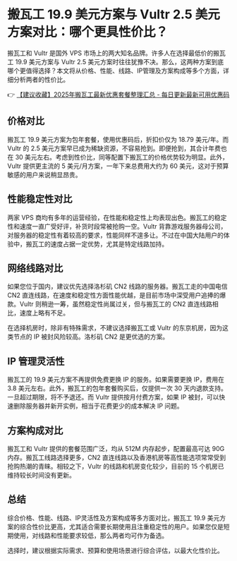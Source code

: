 # 搬瓦工 19.9 美元方案与 Vultr 2.5 美元方案对比：哪个更具性价比？

搬瓦工和 Vultr 是国外 VPS 市场上的两大知名品牌。许多人在选择最低价的搬瓦工 19.9 美元方案与 Vultr 2.5 美元方案时往往犹豫不决。那么，这两种方案到底哪个更值得选择？本文将从价格、性能、线路、IP管理及方案构成等多个方面，详细分析两者的性价比。

👉 [【建议收藏】2025年搬瓦工最新优惠套餐整理汇总 - 每日更新最新可用优惠码](https://bit.ly/banwagon)

## 价格对比

搬瓦工 19.9 美元方案为包年套餐，使用优惠码后，折扣价仅为 18.79 美元/年。而 Vultr 的 2.5 美元方案早已成为稀缺资源，不容易抢到。即便抢到，其合计年费也在 30 美元左右。考虑到性价比，同等配置下搬瓦工的价格优势较为明显。此外，Vultr 提供更主流的 5 美元/月方案，一年下来总费用大约为 60 美元，这对于预算敏感的用户来说稍显昂贵。

## 性能稳定性对比

两家 VPS 商均有多年的运营经验，在性能和稳定性上均表现出色。搬瓦工的稳定性和速度一直广受好评，补货时段常被抢购一空。Vultr 背靠游戏服务器母公司，对服务器的稳定性有着较高的要求，性能同样不遑多让。不过在中国大陆用户的体验中，搬瓦工的速度占据一定优势，尤其是特定线路加持。

## 网络线路对比

如果您位于国内，建议优先选择洛杉矶 CN2 线路的服务器。搬瓦工走的中国电信 CN2 直连线路，在速度和稳定性方面性能优越，是目前市场中深受用户追捧的爆款。Vultr 则稍逊一筹，虽然稳定性尚属过关，但与搬瓦工的 CN2 直连线路相比，速度上略有不足。

在选择机房时，除非有特殊需求，不建议选择搬瓦工或 Vultr 的东京机房，因为这类节点的 IP 被封风险较高。洛杉矶 CN2 是更优选的方案。

## IP 管理灵活性

搬瓦工的 19.9 美元方案不再提供免费更换 IP 的服务。如果需要更换 IP，费用在 3.8 美元左右。此外，搬瓦工的包年套餐购买后，仅提供一次 30 天内退款支持。一旦超过期限，将不予退还。而 Vultr 提供按月付费方案，如果 IP 被封，可以快速删除服务器并新开实例，相当于花费更少的成本解决 IP 问题。

## 方案构成对比

搬瓦工和 Vultr 提供的套餐范围广泛，均从 512M 内存起步，配置最高可达 90G 内存。搬瓦工线路选择更多，CN2 直连线路以及香港机房等高性能选项常常受到抢购热潮的青睐。相较之下，Vultr 的线路和机房变化较少，目前的 15 个机房已维持较长时间没有更新。

## 总结

综合价格、性能、线路、IP灵活性及方案构成等多方面对比，搬瓦工 19.9 美元方案的综合性价比更高，尤其适合需要长期使用且注重稳定性的用户。如果您仅是短期使用，对线路和性能要求较低，那么两者均可作为备选。

选择时，建议根据实际需求、预算和使用场景进行综合评估，以最大化性价比。